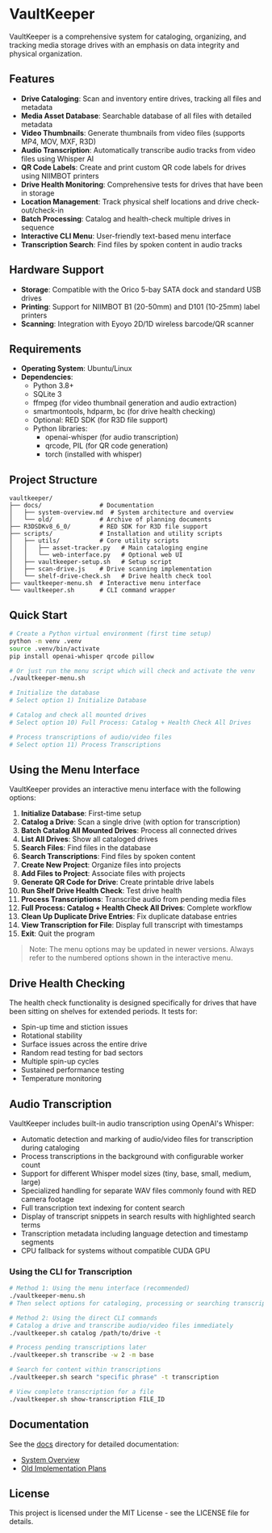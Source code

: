 # VaultKeeper

VaultKeeper is a comprehensive system for cataloging, organizing, and tracking media storage drives with an emphasis on data integrity and physical organization.

## Features

- **Drive Cataloging**: Scan and inventory entire drives, tracking all files and metadata
- **Media Asset Database**: Searchable database of all files with detailed metadata
- **Video Thumbnails**: Generate thumbnails from video files (supports MP4, MOV, MXF, R3D)
- **Audio Transcription**: Automatically transcribe audio tracks from video files using Whisper AI
- **QR Code Labels**: Create and print custom QR code labels for drives using NIIMBOT printers
- **Drive Health Monitoring**: Comprehensive tests for drives that have been in storage
- **Location Management**: Track physical shelf locations and drive check-out/check-in
- **Batch Processing**: Catalog and health-check multiple drives in sequence
- **Interactive CLI Menu**: User-friendly text-based menu interface
- **Transcription Search**: Find files by spoken content in audio tracks

## Hardware Support

- **Storage**: Compatible with the Orico 5-bay SATA dock and standard USB drives
- **Printing**: Support for NIIMBOT B1 (20-50mm) and D101 (10-25mm) label printers
- **Scanning**: Integration with Eyoyo 2D/1D wireless barcode/QR scanner

## Requirements

- **Operating System**: Ubuntu/Linux
- **Dependencies**:
  - Python 3.8+
  - SQLite 3
  - ffmpeg (for video thumbnail generation and audio extraction)
  - smartmontools, hdparm, bc (for drive health checking)
  - Optional: RED SDK (for R3D file support)
  - Python libraries:
    - openai-whisper (for audio transcription)
    - qrcode, PIL (for QR code generation)
    - torch (installed with whisper)

## Project Structure

```
vaultkeeper/
├── docs/                # Documentation
│   ├── system-overview.md  # System architecture and overview
│   └── old/             # Archive of planning documents
├── R3DSDKv8_6_0/        # RED SDK for R3D file support
├── scripts/             # Installation and utility scripts
│   ├── utils/           # Core utility scripts
│   │   ├── asset-tracker.py   # Main cataloging engine
│   │   └── web-interface.py   # Optional web UI
│   ├── vaultkeeper-setup.sh   # Setup script
│   ├── scan-drive.js    # Drive scanning implementation
│   └── shelf-drive-check.sh   # Drive health check tool
├── vaultkeeper-menu.sh  # Interactive menu interface
└── vaultkeeper.sh       # CLI command wrapper
```

## Quick Start

```bash
# Create a Python virtual environment (first time setup)
python -m venv .venv
source .venv/bin/activate
pip install openai-whisper qrcode pillow

# Or just run the menu script which will check and activate the venv
./vaultkeeper-menu.sh

# Initialize the database
# Select option 1) Initialize Database

# Catalog and check all mounted drives
# Select option 10) Full Process: Catalog + Health Check All Drives

# Process transcriptions of audio/video files
# Select option 11) Process Transcriptions
```

## Using the Menu Interface

VaultKeeper provides an interactive menu interface with the following options:

1. **Initialize Database**: First-time setup
2. **Catalog a Drive**: Scan a single drive (with option for transcription)
3. **Batch Catalog All Mounted Drives**: Process all connected drives
4. **List All Drives**: Show all cataloged drives
5. **Search Files**: Find files in the database
6. **Search Transcriptions**: Find files by spoken content
7. **Create New Project**: Organize files into projects
8. **Add Files to Project**: Associate files with projects
9. **Generate QR Code for Drive**: Create printable drive labels
10. **Run Shelf Drive Health Check**: Test drive health
11. **Process Transcriptions**: Transcribe audio from pending media files
12. **Full Process: Catalog + Health Check All Drives**: Complete workflow
13. **Clean Up Duplicate Drive Entries**: Fix duplicate database entries
14. **View Transcription for File**: Display full transcript with timestamps
15. **Exit**: Quit the program

> Note: The menu options may be updated in newer versions. Always refer to the numbered options shown in the interactive menu.

## Drive Health Checking

The health check functionality is designed specifically for drives that have been sitting on shelves for extended periods. It tests for:

- Spin-up time and stiction issues
- Rotational stability
- Surface issues across the entire drive
- Random read testing for bad sectors
- Multiple spin-up cycles
- Sustained performance testing
- Temperature monitoring

## Audio Transcription

VaultKeeper includes built-in audio transcription using OpenAI's Whisper:

- Automatic detection and marking of audio/video files for transcription during cataloging
- Process transcriptions in the background with configurable worker count
- Support for different Whisper model sizes (tiny, base, small, medium, large)
- Specialized handling for separate WAV files commonly found with RED camera footage
- Full transcription text indexing for content search
- Display of transcript snippets in search results with highlighted search terms
- Transcription metadata including language detection and timestamp segments
- CPU fallback for systems without compatible CUDA GPU

### Using the CLI for Transcription

```bash
# Method 1: Using the menu interface (recommended)
./vaultkeeper-menu.sh
# Then select options for cataloging, processing or searching transcriptions

# Method 2: Using the direct CLI commands
# Catalog a drive and transcribe audio/video files immediately
./vaultkeeper.sh catalog /path/to/drive -t

# Process pending transcriptions later
./vaultkeeper.sh transcribe -w 2 -m base

# Search for content within transcriptions
./vaultkeeper.sh search "specific phrase" -t transcription

# View complete transcription for a file
./vaultkeeper.sh show-transcription FILE_ID
```

## Documentation

See the [docs](docs/) directory for detailed documentation:

- [System Overview](docs/system-overview.md)
- [Old Implementation Plans](docs/old/)

## License

This project is licensed under the MIT License - see the LICENSE file for details.